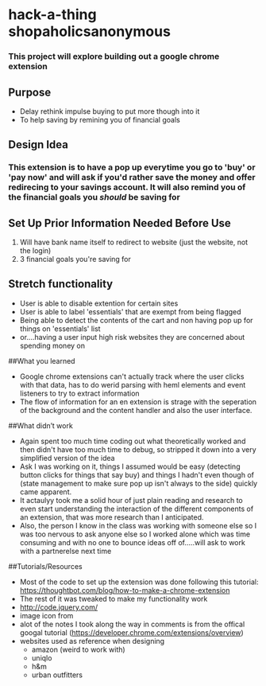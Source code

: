 # hack-a-thing shopaholicsanonymous
### This project will explore building out a google chrome extension

## Purpose 
- Delay rethink impulse buying to put more though into it 
- To help saving by remining you of financial goals

## Design Idea
### This extension is to have a pop up everytime you go to 'buy' or 'pay now' and will ask if you'd rather save the money and offer redirecing to your savings account. It will also remind you of the financial goals you *should* be saving for

## Set Up Prior Information Needed Before Use
1.  Will have bank name itself to redirect to website (just the website, not the login)
2. 3 financial goals you're saving for

## Stretch functionality
- User is able to disable extention for certain sites
- User is able to label 'essentials' that are exempt from being flagged
- Being able to detect the contents of the cart and non having pop up for things on 'essentials' list
- or....having a user input high risk websites they are concerned about spending money on

##What you learned
- Google chrome extensions can't actually track where the user clicks with that data, has to do werid parsing with heml elements and event listeners to try to extract information
- The flow of information for an en extension is strage with the seperation of the background and the content handler and also the user interface.

##What didn’t work
- Again spent too much time coding out what theoretically worked and then didn't have too much time to debug, so stripped it down into a very simplified version of the idea
- Ask I was working on it, things I assumed would be easy (detecting button clicks for things that say buy) and things I hadn't even though of (state management to make sure pop up isn't always to the side) quickly came apparent.
- It actaulyy took me a solid hour of just plain reading and research to even start understanding the interaction of the different components of an extension, that was more research than I anticipated.
- Also, the person I know in the class was working with someone else so I was too nervous to ask anyone else so I worked alone which was time consuming and with no one to bounce ideas off of.....will ask to work with a partnerelse next time



##Tutorials/Resources
- Most of the code to set up the extension was done following this tutorial: https://thoughtbot.com/blog/how-to-make-a-chrome-extension
- The rest of it was tweaked to make my functionality work   
- http://code.jquery.com/
- image icon from 
- alot of the notes I took along the way in comments is from the offical googal tutorial (https://developer.chrome.com/extensions/overview)
- websites used as reference when designing
    - amazon (weird to work with)
    - uniqlo
    - h&m
    - urban outfitters